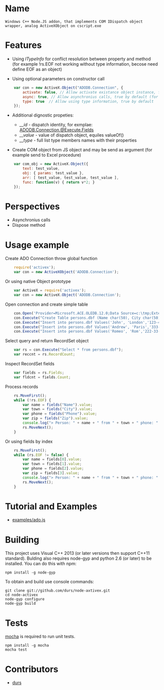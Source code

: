 # Name

	Windows C++ Node.JS addon, that implements COM IDispatch object wrapper, analog ActiveXObject on cscript.exe

# Features

 * Using *ITypeInfo* for conflict resolution between property and method 
 (for example !rs.EOF not working without type information, becose need define EOF as an object) 

 * Using optional parameters on constructor call    
``` js 
	var con = new ActiveX.Object("ADODB.Connection", {
		activate: false, // Allow activate existance object instance, false by default
		async: true, // Allow asynchronius calls, true by default (for future usage)
		type: true	// Allow using type information, true by default
	});
```

 * Additional dignostic propeties:
	- *__id* - dispatch identity, for exmplae: ADODB.Connection.@Execute.Fields
	- *__value* - value of dispatch object, equiles valueOf()
	- *__type* - full list type members names with their properties

 * Create COM object from JS object and may be send as argument (for example send to Excel procedure)
``` js 
	var com_obj = new ActiveX.Object({
		text: test_value,
		obj: { params: test_value },
		arr: [ test_value, test_value, test_value ],
		func: function(v) { return v*2; }
	});
```

# Perspectives

 * Asynchronius calls
 * Dispose method

# Usage example

Create ADO Connection throw global function
``` js
	require('activex');
	var con = new ActiveXObject('ADODB.Connection');
```
Or using native Object prototype
``` js
	var ActiveX = require('activex');
	var con = new ActiveX.Object('ADODB.Connection');
```
Open connection and create simple table
``` js
	con.Open('Provider=Microsoft.ACE.OLEDB.12.0;Data Source=c:\tmp;Extended Properties="DBASE IV;"', '', '');
	con.Execute("Create Table persons.dbf (Name char(50), City char(50), Phone char(20), Zip decimal(5))");
	con.Execute("Insert into persons.dbf Values('John', 'London','123-45-67','14589')");
	con.Execute("Insert into persons.dbf Values('Andrew', 'Paris','333-44-55','38215')");
	con.Execute("Insert into persons.dbf Values('Romeo', 'Rom','222-33-44','54323')");
```
Select query and return RecordSet object
``` js
	var rs = con.Execute("Select * from persons.dbf"); 
	var reccnt = rs.RecordCount;
```
Inspect RecordSet fields
``` js
	var fields = rs.Fields;
	var fldcnt = fields.Count;
```
Process records
``` js
	rs.MoveFirst();
	while (!rs.EOF) {
		var name = fields("Name").value;
		var town = fields("City").value;
		var phone = fields("Phone").value;
		var zip = fields("Zip").value;   
		console.log("> Person: " + name + " from " + town + " phone: " + phone + " zip: " + zip);    
		rs.MoveNext();
	}
```
Or using fields by index
``` js
	rs.MoveFirst();
	while (rs.EOF != false) {
		var name = fields[0].value;
		var town = fields[1].value;
		var phone = fields[2].value;
		var zip = fields[3].value;   
		console.log("> Person: " + name + " from " + town + " phone: " + phone + " zip: " + zip);    
		rs.MoveNext();
	}
```

# Tutorial and Examples

- [examples/ado.js](https://github.com/durs/node-activex/blob/master/examples/ado.js)

# Building

This project uses Visual C++ 2013 (or later versions then support C++11 standard).
Bulding also requires node-gyp and python 2.6 (or later) to be installed. 
You can do this with npm:

    npm install -g node-gyp

To obtain and build use console commands:

    git clone git://github.com/durs/node-axtivex.git
    cd node-activex
    node-gyp configure
    node-gyp build

# Tests

[mocha](https://github.com/visionmedia/mocha) is required to run unit tests.

    npm install -g mocha
    mocha test

# Contributors

* [durs](https://github.com/durs)


